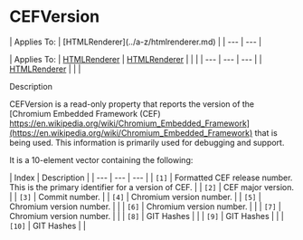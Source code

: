 




<h1 class="heading"><span class="name">CEFVersion</span></h1>
| Applies To: | [HTMLRenderer](../a-z/htmlrenderer.md) |
| --- | ---  |

| Applies To: | [HTMLRenderer](../a-z/htmlrenderer.md) | [HTMLRenderer](../a-z/htmlrenderer.md) |  |  |
| --- | --- | ---  |
| [HTMLRenderer](../a-z/htmlrenderer.md) |  |  |


Description


CEFVersion is a read-only property that reports the version of the [Chromium Embedded Framework (CEF) https://en.wikipedia.org/wiki/Chromium_Embedded_Framework](https://en.wikipedia.org/wiki/Chromium_Embedded_Framework) that is being used. This information is primarily used for debugging and support.


It is a 10-element vector containing the following:

| Index | Description |
| --- | --- | ---  |
| `[1]` | Formatted CEF release number. This is the primary identifier for a version of CEF. |
| `[2]` | CEF major version. |
| `[3]` | Commit number. |
| `[4]` | Chromium version number. |
| `[5]` | Chromium version number. |  |
| `[6]` | Chromium version number. |  |
| `[7]` | Chromium version number. |  |
| `[8]` | GIT Hashes |  |
| `[9]` | GIT Hashes |  |
| `[10]` | GIT Hashes |  |



